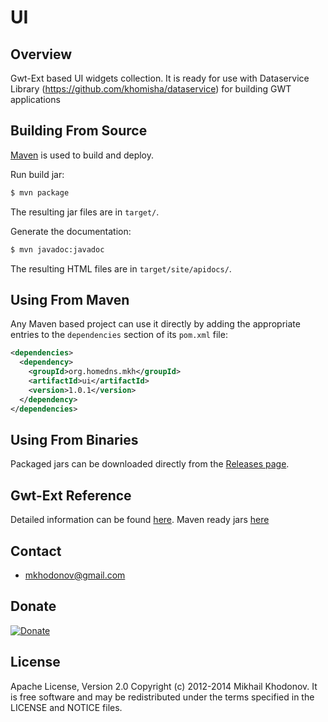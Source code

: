 # UI

## Overview

Gwt-Ext based UI widgets collection. It is ready for use with Dataservice Library (https://github.com/khomisha/dataservice) for building GWT applications


## Building From Source

[Maven](http://maven.apache.org) is used to build and deploy.

Run build jar:

```sh
$ mvn package
```

The resulting jar files are in `target/`.

Generate the documentation:

```sh
$ mvn javadoc:javadoc
```

The resulting HTML files are in `target/site/apidocs/`.


## Using From Maven

Any Maven based project can use it directly by adding the appropriate entries to the
`dependencies` section of its `pom.xml` file:

```xml
<dependencies>
  <dependency>
    <groupId>org.homedns.mkh</groupId>
    <artifactId>ui</artifactId>
    <version>1.0.1</version>
  </dependency>
</dependencies>
```


## Using From Binaries

Packaged jars can be downloaded directly from the [Releases page](https://github.com/khomisha/ui/releases).


## Gwt-Ext Reference

Detailed information can be found [here](http://gwt-ext.com/license/). Maven ready jars [here](https://github.com/khomisha/ui/tree/master/third-party)


## Contact

* mkhodonov@gmail.com

## Donate

[![Donate](https://www.paypalobjects.com/en_US/i/btn/btn_donate_LG.gif)](https://load.payoneer.com/LoadToPage.aspx)

## License

Apache License, Version 2.0
Copyright (c) 2012-2014 Mikhail Khodonov.
It is free software and may be redistributed under the terms specified
in the LICENSE and NOTICE files.


